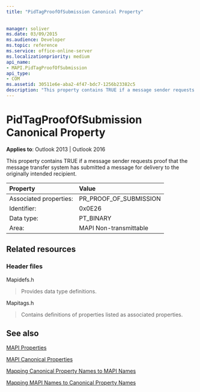 ```yaml
---
title: "PidTagProofOfSubmission Canonical Property"
 
 
manager: soliver
ms.date: 03/09/2015
ms.audience: Developer
ms.topic: reference
ms.service: office-online-server
ms.localizationpriority: medium
api_name:
- MAPI.PidTagProofOfSubmission
api_type:
- COM
ms.assetid: 30511e6e-aba2-4f47-bdc7-1256b23382c5
description: "This property contains TRUE if a message sender requests proof that the message transfer system submitted a message for delivery to the intended recipient."
---
```


# PidTagProofOfSubmission Canonical Property

  
  
**Applies to**: Outlook 2013 | Outlook 2016 
  
This property contains TRUE if a message sender requests proof that the message transfer system has submitted a message for delivery to the originally intended recipient.
  
|Property |Value |
|:-----|:-----|
|Associated properties:  <br/> |PR_PROOF_OF_SUBMISSION  <br/> |
|Identifier:  <br/> |0x0E26  <br/> |
|Data type:  <br/> |PT_BINARY  <br/> |
|Area:  <br/> |MAPI Non-transmittable  <br/> |
   
## Related resources

### Header files

Mapidefs.h
  
> Provides data type definitions.
    
Mapitags.h
  
> Contains definitions of properties listed as associated properties.
    
## See also



[MAPI Properties](mapi-properties.md)
  
[MAPI Canonical Properties](mapi-canonical-properties.md)
  
[Mapping Canonical Property Names to MAPI Names](mapping-canonical-property-names-to-mapi-names.md)
  
[Mapping MAPI Names to Canonical Property Names](mapping-mapi-names-to-canonical-property-names.md)

